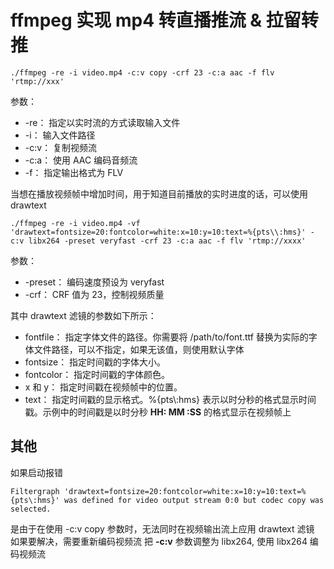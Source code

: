 # ffmpeg 实现 mp4 转直播推流 & 拉留转推

```
./ffmpeg -re -i video.mp4 -c:v copy -crf 23 -c:a aac -f flv 'rtmp://xxx'
```
参数：
 - -re：		指定以实时流的方式读取输入文件
 - -i：		输入文件路径
 - -c:v：	复制视频流
 - -c:a：	使用 AAC 编码音频流
 - -f：		指定输出格式为 FLV

当想在播放视频帧中增加时间，用于知道目前播放的实时进度的话，可以使用 drawtext

```
./ffmpeg -re -i video.mp4 -vf 'drawtext=fontsize=20:fontcolor=white:x=10:y=10:text=%{pts\\:hms}' -c:v libx264 -preset veryfast -crf 23 -c:a aac -f flv 'rtmp://xxxx'
```
参数：
- -preset：		编码速度预设为 veryfast
- -crf：			CRF 值为 23，控制视频质量

其中 drawtext 滤镜的参数如下所示：
 - fontfile：	指定字体文件的路径。你需要将 /path/to/font.ttf 替换为实际的字体文件路径，可以不指定，如果无该值，则使用默认字体
 - fontsize：	指定时间戳的字体大小。
 - fontcolor：	指定时间戳的字体颜色。
 - x 和 y：		指定时间戳在视频帧中的位置。
 - text：		指定时间戳的显示格式。%{pts\\:hms} 表示以时分秒的格式显示时间戳。示例中的时间戳是以时分秒 **HH: MM :SS** 的格式显示在视频帧上


## 其他
如果启动报错
```
Filtergraph 'drawtext=fontsize=20:fontcolor=white:x=10:y=10:text=%{pts\:hms}' was defined for video output stream 0:0 but codec copy was selected.
```
是由于在使用 -c:v copy 参数时，无法同时在视频输出流上应用 drawtext 滤镜
如果要解决，需要重新编码视频流
把 **-c:v** 参数调整为 libx264, 使用 libx264 编码视频流
